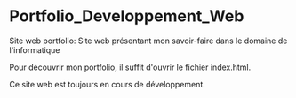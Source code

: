 # Portfolio_Developpement_Web
Site web portfolio: Site web présentant mon savoir-faire dans le domaine de l'informatique

Pour découvrir mon portfolio, il suffit d'ouvrir le fichier index.html.

Ce site web est toujours en cours de développement.
